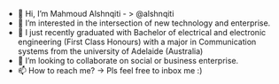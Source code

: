 - 👋 Hi, I’m Mahmoud Alshnqiti - > @alshnqiti
- 👀 I’m interested in the intersection of new technology and enterprise.
- 🌱 I just recently graduated with Bachelor of electrical and electronic engineering (First Class Honours) with a major in Communication systems from the university of Adelaide (Australia)
- 💞️ I’m looking to collaborate on social or business enterprise. 
- 📫 How to reach me? -> Pls feel free to inbox me :)

<!---
alshnqiti/alshnqiti is a ✨ special ✨ repository because its `README.md` (this file) appears on your GitHub profile.
You can click the Preview link to take a look at your changes.
--->
